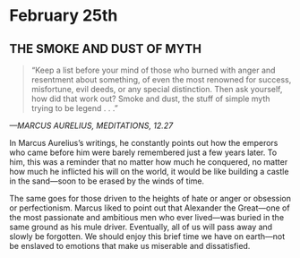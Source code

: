 # February 25th
## THE SMOKE AND DUST OF MYTH

> “Keep a list before your mind of those who burned with anger and resentment about something, of even the most renowned for success, misfortune, evil deeds, or any special distinction. Then ask yourself, how did that work out? Smoke and dust, the stuff of simple myth trying to be legend . . .”

*—MARCUS AURELIUS, MEDITATIONS, 12.27*

In Marcus Aurelius’s writings, he constantly points out how the emperors who came before him were barely remembered just a few years later. To him, this was a reminder that no matter how much he conquered, no matter how much he inflicted his will on the world, it would be like building a castle in the sand—soon to be erased by the winds of time.

The same goes for those driven to the heights of hate or anger or obsession or perfectionism. Marcus liked to point out that Alexander the Great—one of the most passionate and ambitious men who ever lived—was buried in the same ground as his mule driver. Eventually, all of us will pass away and slowly be forgotten. We should enjoy this brief time we have on earth—not be enslaved to emotions that make us miserable and dissatisfied.

